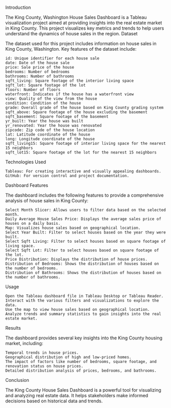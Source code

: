 Introduction

The King County, Washington House Sales Dashboard is a Tableau visualization project aimed at providing insights into the real estate market in King County. This project visualizes key metrics and trends to help users understand the dynamics of house sales in the region.
Dataset

The dataset used for this project includes information on house sales in King County, Washington. Key features of the dataset include:

    id: Unique identifier for each house sale
    date: Date of the house sale
    price: Sale price of the house
    bedrooms: Number of bedrooms
    bathrooms: Number of bathrooms
    sqft_living: Square footage of the interior living space
    sqft_lot: Square footage of the lot
    floors: Number of floors
    waterfront: Indicates if the house has a waterfront view
    view: Quality of the view from the house
    condition: Condition of the house
    grade: Overall grade of the house based on King County grading system
    sqft_above: Square footage of the house excluding the basement
    sqft_basement: Square footage of the basement
    yr_built: Year the house was built
    yr_renovated: Year the house was renovated
    zipcode: Zip code of the house location
    lat: Latitude coordinate of the house
    long: Longitude coordinate of the house
    sqft_living15: Square footage of interior living space for the nearest 15 neighbors
    sqft_lot15: Square footage of the lot for the nearest 15 neighbors

Technologies Used

    Tableau: For creating interactive and visually appealing dashboards.
    GitHub: For version control and project documentation.

Dashboard Features

The dashboard includes the following features to provide a comprehensive analysis of house sales in King County:

    Select Month Slicer: Allows users to filter data based on the selected month.
    Daily Average House Sales Price: Displays the average sales price of houses on a daily basis.
    Map: Visualizes house sales based on geographical location.
    Select Year Built: Filter to select houses based on the year they were built.
    Select Sqft Living: Filter to select houses based on square footage of living space.
    Select Sqft Lot: Filter to select houses based on square footage of the lot.
    Price Distribution: Displays the distribution of house prices.
    Distribution of Bedrooms: Shows the distribution of houses based on the number of bedrooms.
    Distribution of Bathrooms: Shows the distribution of houses based on the number of bathrooms.

Usage

    Open the Tableau dashboard file in Tableau Desktop or Tableau Reader.
    Interact with the various filters and visualizations to explore the data.
    Use the map to view house sales based on geographical location.
    Analyze trends and summary statistics to gain insights into the real estate market.

Results

The dashboard provides several key insights into the King County housing market, including:

    Temporal trends in house prices.
    Geographical distribution of high and low-priced homes.
    The impact of factors like number of bedrooms, square footage, and renovation status on house prices.
    Detailed distribution analysis of prices, bedrooms, and bathrooms.

Conclusion

The King County House Sales Dashboard is a powerful tool for visualizing and analyzing real estate data. It helps stakeholders make informed decisions based on historical data and trends.
